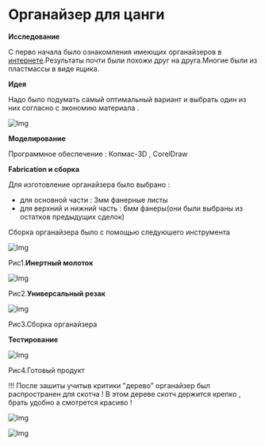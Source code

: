 # Oрганайзер для цанги

**Исследование**

С перво начала было ознакомления имеющих органайзеров в [интернете](https://www.google.com/search?q=organizer+for+collet&rlz=1C1GCEA_enUZ944UZ944&oq=organizer+for+collet&gs_lcrp=EgZjaHJvbWUyBggAEEUYOTIGCAEQRRg8MgYIAhBFGDwyBggDEEUYPNIBCTIxOTc3ajFqN6gCALACAA&sourceid=chrome&ie=UTF-8&bshm=rimc/1).Результаты почти были похожи друг на друга.Многие были из пластмассы в виде ящика.

**Идея**

Надо было подумать самый оптимальный вариант и выбрать один из них согласно с экономию материала .

![Img](photo_2023-10-07_12-05-08.jpg)

**Моделирование**

Программное обеспечение : Копмас-3D , CorelDraw

**Fabrication и сборка**

Для изготовление органайзера было выбрано :

- для основной части : 3мм фанерные листы  
- для верхний и нижний часть : 6мм фанеры(они были выбраны из остатков предыдущих сделок)

 Сборка органайзера было с помощью следуюшего инструмента

![Img](IMG_7352.JPG)

Рис1.**Инертный молоток**

![Img](IMG_7351.JPG)

Рис2.**Универсальный резак**
  

![Img](photo_2023-10-06_19-21-16.jpg)

Рис3.Сборка органайзера

 **Тестирование**

![Img](photo_2023-10-07_02-31-35.jpg)

Рис4.Готовый продукт

!!! После зашиты учитыв критики "дерево" органайзер был распространен для скотча ! В этом дереве скотч держится крепко , брать удобно а смотрется красиво !

![Img](photo_2.jpg)

![Img](photo_3.jpg)





